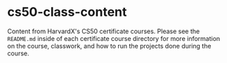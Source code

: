 # cs50-class-content

Content from HarvardX's CS50 certificate courses. Please see the `README.md` inside of each certificate course directory for more information on the course, classwork, and how to run the projects done during the course.
